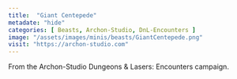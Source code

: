 ```yaml
---
title:  "Giant Centepede"
metadate: "hide"
categories: [ Beasts, Archon-Studio, DnL-Encounters ]
image: "/assets/images/minis/beasts/GiantCentepede.png"
visit: "https://archon-studio.com"
---
```

From the Archon-Studio Dungeons & Lasers: Encounters campaign.